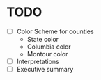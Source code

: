 # TODO
- [ ] Color Scheme for counties
   - State color
   - Columbia color
   - Montour color
- [ ] Interpretations
- [ ] Executive summary
